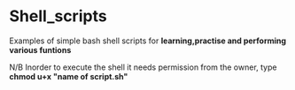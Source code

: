 # Shell_scripts
Examples of simple bash shell scripts for **learning,practise and performing various funtions** 
   
N/B Inorder to execute the shell it needs permission from the owner, type **chmod u+x "name of script.sh"**

